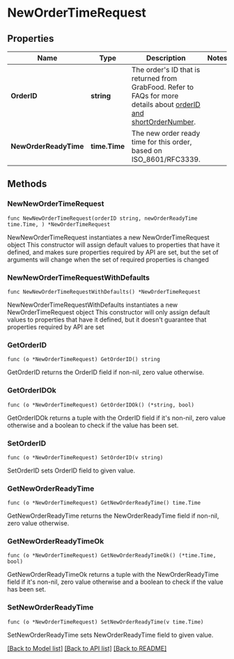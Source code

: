 # NewOrderTimeRequest

## Properties

Name | Type | Description | Notes
------------ | ------------- | ------------- | -------------
**OrderID** | **string** | The order&#39;s ID that is returned from GrabFood. Refer to FAQs for more details about [orderID and shortOrderNumber](#section/Order/What&#39;s-the-difference-between-orderID-and-shortOrderNumber). | 
**NewOrderReadyTime** | **time.Time** | The new order ready time for this order, based on ISO_8601/RFC3339. | 

## Methods

### NewNewOrderTimeRequest

`func NewNewOrderTimeRequest(orderID string, newOrderReadyTime time.Time, ) *NewOrderTimeRequest`

NewNewOrderTimeRequest instantiates a new NewOrderTimeRequest object
This constructor will assign default values to properties that have it defined,
and makes sure properties required by API are set, but the set of arguments
will change when the set of required properties is changed

### NewNewOrderTimeRequestWithDefaults

`func NewNewOrderTimeRequestWithDefaults() *NewOrderTimeRequest`

NewNewOrderTimeRequestWithDefaults instantiates a new NewOrderTimeRequest object
This constructor will only assign default values to properties that have it defined,
but it doesn't guarantee that properties required by API are set

### GetOrderID

`func (o *NewOrderTimeRequest) GetOrderID() string`

GetOrderID returns the OrderID field if non-nil, zero value otherwise.

### GetOrderIDOk

`func (o *NewOrderTimeRequest) GetOrderIDOk() (*string, bool)`

GetOrderIDOk returns a tuple with the OrderID field if it's non-nil, zero value otherwise
and a boolean to check if the value has been set.

### SetOrderID

`func (o *NewOrderTimeRequest) SetOrderID(v string)`

SetOrderID sets OrderID field to given value.


### GetNewOrderReadyTime

`func (o *NewOrderTimeRequest) GetNewOrderReadyTime() time.Time`

GetNewOrderReadyTime returns the NewOrderReadyTime field if non-nil, zero value otherwise.

### GetNewOrderReadyTimeOk

`func (o *NewOrderTimeRequest) GetNewOrderReadyTimeOk() (*time.Time, bool)`

GetNewOrderReadyTimeOk returns a tuple with the NewOrderReadyTime field if it's non-nil, zero value otherwise
and a boolean to check if the value has been set.

### SetNewOrderReadyTime

`func (o *NewOrderTimeRequest) SetNewOrderReadyTime(v time.Time)`

SetNewOrderReadyTime sets NewOrderReadyTime field to given value.



[[Back to Model list]](../README.md#documentation-for-models) [[Back to API list]](../README.md#documentation-for-api-endpoints) [[Back to README]](../README.md)


